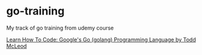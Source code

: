 # go-training
My track of go training from udemy course

[Learn How To Code: Google's Go (golang) Programming Language by Todd McLeod](https://www.udemy.com/course/learn-how-to-code/)
